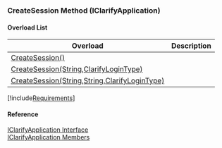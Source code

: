 ﻿### CreateSession Method (IClarifyApplication)

#### Overload List

| Overload | Description |
| --- | --- |
| [CreateSession()](fcSDK~FChoice.Foundation.Clarify.IClarifyApplication~CreateSession().md) |   |
| [CreateSession(String,ClarifyLoginType)](fcSDK~FChoice.Foundation.Clarify.IClarifyApplication~CreateSession(String,ClarifyLoginType).md) |   |
| [CreateSession(String,String,ClarifyLoginType)](fcSDK~FChoice.Foundation.Clarify.IClarifyApplication~CreateSession(String,String,ClarifyLoginType).md) |   |

[!include[Requirements](../partials/requirements.md)]



#### Reference

[IClarifyApplication Interface](fcSDK~FChoice.Foundation.Clarify.IClarifyApplication.md)  
[IClarifyApplication Members](fcSDK~FChoice.Foundation.Clarify.IClarifyApplication_members.md)